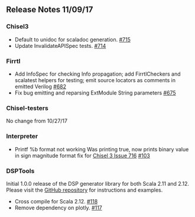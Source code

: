 ## Release Notes 11/09/17

### Chisel3

- Default to unidoc for scaladoc generation. [#715](https://github.com/freechipsproject/chisel3/pull/715)
- Update InvalidateAPISpec tests. [#714](https://github.com/freechipsproject/chisel3/pull/714)

### Firrtl

- Add InfoSpec for checking Info propagation; add FirrtlCheckers and scalatest helpers for testing; emit source locators as comments in emitted Verilog [#682](https://github.com/freechipsproject/firrtl/pull/682)
- Fix bug emitting and reparsing ExtModule String parameters [#675](https://github.com/freechipsproject/firrtl/pull/675)

### Chisel-testers

No change from 10/27/17

### Interpreter

- Printf %b format not working Was printing true, now prints binary value in sign magnitude format fix for [Chisel 3 Issue 716](https://github.com/freechipsproject/chisel3/issues/716) [#103](https://github.com/freechipsproject/firrtl-interpreter/pull/103)

### DSPTools

Initial 1.0.0 release of the DSP generator library for both Scala 2.11 and 2.12.
Please visit the [GitHub repository](https://github.com/ucb-bar/dsptools) for instructions and examples.
- Cross compile for Scala 2.12. [#118](https://github.com/ucb-bar/dsptools/pull/118)
- Remove dependency on plotly. [#117](https://github.com/ucb-bar/dsptools/pull/117)
